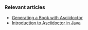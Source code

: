### Relevant articles

- [Generating a Book with Asciidoctor](http://www.baeldung.com/asciidoctor-book)
- [Introduction to Asciidoctor in Java](http://www.baeldung.com/asciidoctor)
